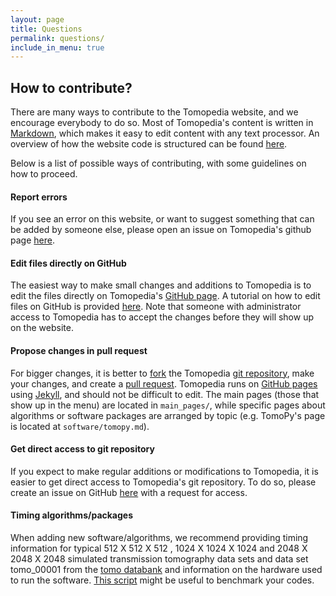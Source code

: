 ```yaml
---
layout: page
title: Questions
permalink: questions/
include_in_menu: true
---
```


## How to contribute?

There are many ways to contribute to the Tomopedia website, and we encourage
everybody to do so. Most of Tomopedia's content is written in [Markdown](https://en.wikipedia.org/wiki/Markdown),
which makes it easy to edit content with any text processor. An overview of
how the website code is structured can be found [here](https://github.com/tomopedia/tomopedia.github.io/blob/master/README.md).

Below is a list of possible ways of contributing, with some
guidelines on how to proceed.

#### Report errors
If you see an error on this website, or want to suggest something that can
be added by someone else, please open an issue on Tomopedia's github page [here](https://www.github.com/tomopedia/tomopedia.github.io/issues).

#### Edit files directly on GitHub
The easiest way to make small changes and additions to Tomopedia is to edit the
files directly on Tomopedia's [GitHub page](https://www.github.com/tomopedia/tomopedia.github.io/).
A tutorial on how to edit files on GitHub is provided [here](https://help.github.com/articles/editing-files-in-another-user-s-repository/).
Note that someone with administrator access to Tomopedia has to accept the changes
before they will show up on the website.

#### Propose changes in pull request
For bigger changes, it is better to [fork](https://help.github.com/articles/fork-a-repo/)
the Tomopedia [git repository](https://github.com/tomopedia/tomopedia.github.io),
make your changes, and create a [pull request](https://help.github.com/articles/creating-a-pull-request/).
Tomopedia runs on [GitHub pages](https://help.github.com/categories/github-pages-basics/) using [Jekyll](https://jekyllrb.com/),
and should not be difficult to edit. The main pages (those that show up in the menu)
are located in `main_pages/`, while specific pages about algorithms or software
packages are arranged by topic (e.g. TomoPy's page is located at `software/tomopy.md`).

#### Get direct access to git repository
If you expect to make regular additions or modifications to Tomopedia, it is
easier to get direct access to Tomopedia's git repository. To do so, please
create an issue on GitHub [here](https://www.github.com/tomopedia/tomopedia.github.io/issues)
with a request for access.

#### Timing algorithms/packages
When adding new software/algorithms, we recommend providing timing information for typical 512 X 512 X 512 , 1024 X 1024 X 1024 and 2048 X 2048 X 2048 simulated transmission tomography data sets and data set tomo_00001 from the [tomo databank](https://tomobank.readthedocs.io/en/latest/source/data/docs.data.roundrobin.html) and information on the hardware used to run the software.  [This script](https://github.com/ufo-kit/tomoperf) might be useful to benchmark your codes. 
